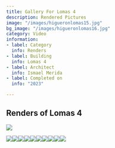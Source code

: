 ```yaml
---
title: Gallery For Lomas 4
description: Rendered Pictures
image: "/images/higueronlomas15.jpg"
bg_image: "/images/higueronlomas16.jpg"
category: Video
information:
- label: Category
  info: Renders
- label: Building
  info: Lomas 4
- label: Architect
  info: Ismael Merida
- label: Completed on
  info: "2023"

---
```

## Renders of Lomas 4

![](/images/higueronlomas11.jpg)

![](/images/higueronlomas12.jpg)![](/images/higueronlomas13.jpg)![](/images/higueronlomas14.jpg)![](/images/higueronlomas15.jpg)![](/images/higueronlomas16.jpg)![](/images/higueronlomas17.jpg)![](/images/higueronlomas18.jpg)![](/images/higueronlomas19.jpg)![](/images/higueronlomas20.jpg)![](/images/higueronlomas21.jpg)